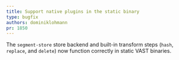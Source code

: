 ```yaml
---
title: Support native plugins in the static binary
type: bugfix
authors: dominiklohmann
pr: 1850
---
```


The `segment-store` store backend and built-in transform steps (`hash`,
`replace`, and `delete`) now function correctly in static VAST binaries.
